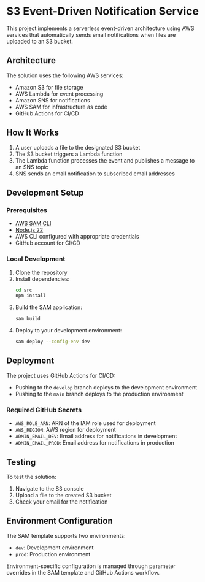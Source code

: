 # S3 Event-Driven Notification Service

This project implements a serverless event-driven architecture using AWS services that automatically sends email notifications when files are uploaded to an S3 bucket.

## Architecture

The solution uses the following AWS services:
- Amazon S3 for file storage
- AWS Lambda for event processing
- Amazon SNS for notifications
- AWS SAM for infrastructure as code
- GitHub Actions for CI/CD

## How It Works

1. A user uploads a file to the designated S3 bucket
2. The S3 bucket triggers a Lambda function
3. The Lambda function processes the event and publishes a message to an SNS topic
4. SNS sends an email notification to subscribed email addresses

## Development Setup

### Prerequisites

- [AWS SAM CLI](https://docs.aws.amazon.com/serverless-application-model/latest/developerguide/serverless-sam-cli-install.html)
- [Node.js 22](https://nodejs.org/)
- AWS CLI configured with appropriate credentials
- GitHub account for CI/CD

### Local Development

1. Clone the repository
2. Install dependencies:
   ```bash
   cd src
   npm install
   ```
3. Build the SAM application:
   ```bash
   sam build
   ```
4. Deploy to your development environment:
   ```bash
   sam deploy --config-env dev
   ```

## Deployment

The project uses GitHub Actions for CI/CD:

- Pushing to the `develop` branch deploys to the development environment
- Pushing to the `main` branch deploys to the production environment

### Required GitHub Secrets

- `AWS_ROLE_ARN`: ARN of the IAM role used for deployment
- `AWS_REGION`: AWS region for deployment
- `ADMIN_EMAIL_DEV`: Email address for notifications in development
- `ADMIN_EMAIL_PROD`: Email address for notifications in production

## Testing

To test the solution:
1. Navigate to the S3 console
2. Upload a file to the created S3 bucket
3. Check your email for the notification

## Environment Configuration

The SAM template supports two environments:
- `dev`: Development environment
- `prod`: Production environment

Environment-specific configuration is managed through parameter overrides in the SAM template and GitHub Actions workflow.